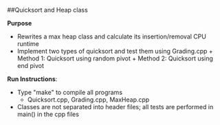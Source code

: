 ##Quicksort and Heap class 

**Purpose**
+ Rewrites a max heap class and calculate its insertion/removal CPU runtime
+ Implement two types of quicksort and test them using Grading.cpp
		+ Method 1: Quicksort using random pivot
		+ Method 2: Quicksort using end pivot

**Run Instructions**:
  + Type "make" to compile all programs
  	+ Quicksort.cpp, Grading.cpp, MaxHeap.cpp
  + Classes are not separated into header files; all tests are performed in main() in the cpp files
